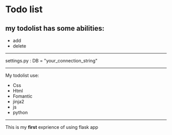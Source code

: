 # Todo list
## my todolist has some abilities:
+ add
+ delete
---
settings.py : DB = "your_connection_string"

--- 
My todolist use:
+ Css
+ Html
+ Fomantic
+ jinja2
+ js
+ python
---

This is my **first** exprience of using flask app
